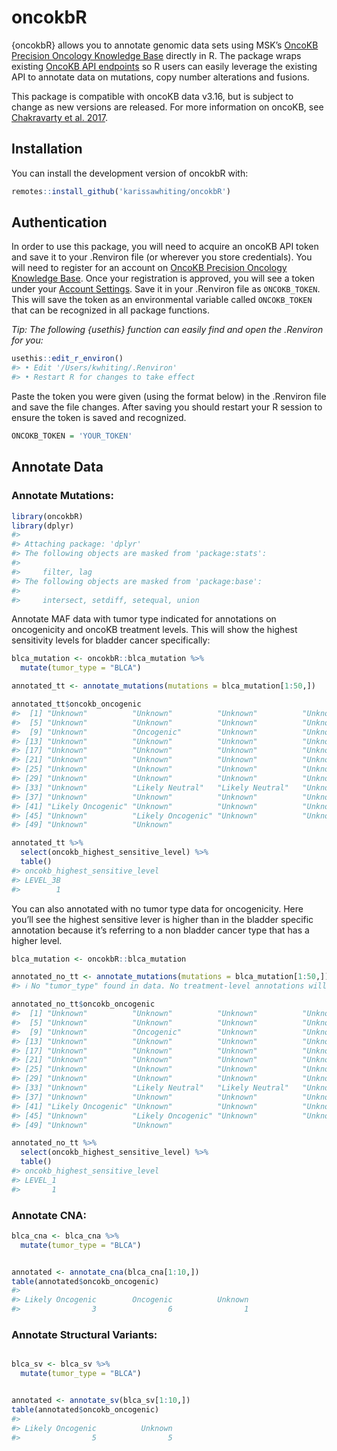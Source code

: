 
<!-- README.md is generated from README.Rmd. Please edit that file -->

# oncokbR

<!-- badges: start -->
<!-- badges: end -->

{oncokbR} allows you to annotate genomic data sets using MSK’s [OncoKB
Precision Oncology Knowledge Base](https://www.oncokb.org/) directly in
R. The package wraps existing [OncoKB API
endpoints](https://api.oncokb.org/oncokb-website/api) so R users can
easily leverage the existing API to annotate data on mutations, copy
number alterations and fusions.

This package is compatible with oncoKB data v3.16, but is subject to
change as new versions are released. For more information on oncoKB, see
[Chakravarty et
al. 2017](https://ascopubs.org/doi/full/10.1200/PO.17.00011).

## Installation

You can install the development version of oncokbR with:

``` r
remotes::install_github('karissawhiting/oncokbR')
```

## Authentication

In order to use this package, you will need to acquire an oncoKB API
token and save it to your .Renviron file (or wherever you store
credentials). You will need to register for an account on [OncoKB
Precision Oncology Knowledge Base](https://www.oncokb.org/). Once your
registration is approved, you will see a token under your [Account
Settings](https://www.oncokb.org/account/settings). Save it in your
.Renviron file as `ONCOKB_TOKEN`. This will save the token as an
environmental variable called `ONCOKB_TOKEN` that can be recognized in
all package functions.

*Tip: The following {usethis} function can easily find and open the
.Renviron for you:*

``` r
usethis::edit_r_environ()
#> • Edit '/Users/kwhiting/.Renviron'
#> • Restart R for changes to take effect
```

Paste the token you were given (using the format below) in the .Renviron
file and save the file changes. After saving you should restart your R
session to ensure the token is saved and recognized.

``` r
ONCOKB_TOKEN = 'YOUR_TOKEN'
```

## Annotate Data

### Annotate Mutations:

``` r
library(oncokbR)
library(dplyr)
#> 
#> Attaching package: 'dplyr'
#> The following objects are masked from 'package:stats':
#> 
#>     filter, lag
#> The following objects are masked from 'package:base':
#> 
#>     intersect, setdiff, setequal, union
```

Annotate MAF data with tumor type indicated for annotations on
oncogenicity and oncoKB treatment levels. This will show the highest
sensitivity levels for bladder cancer specifically:

``` r
blca_mutation <- oncokbR::blca_mutation %>%
  mutate(tumor_type = "BLCA")

annotated_tt <- annotate_mutations(mutations = blca_mutation[1:50,])

annotated_tt$oncokb_oncogenic 
#>  [1] "Unknown"          "Unknown"          "Unknown"          "Unknown"         
#>  [5] "Unknown"          "Unknown"          "Unknown"          "Unknown"         
#>  [9] "Unknown"          "Oncogenic"        "Unknown"          "Unknown"         
#> [13] "Unknown"          "Unknown"          "Unknown"          "Unknown"         
#> [17] "Unknown"          "Unknown"          "Unknown"          "Unknown"         
#> [21] "Unknown"          "Unknown"          "Unknown"          "Unknown"         
#> [25] "Unknown"          "Unknown"          "Unknown"          "Unknown"         
#> [29] "Unknown"          "Unknown"          "Unknown"          "Unknown"         
#> [33] "Unknown"          "Likely Neutral"   "Likely Neutral"   "Unknown"         
#> [37] "Unknown"          "Unknown"          "Unknown"          "Unknown"         
#> [41] "Likely Oncogenic" "Unknown"          "Unknown"          "Unknown"         
#> [45] "Unknown"          "Likely Oncogenic" "Unknown"          "Unknown"         
#> [49] "Unknown"          "Unknown"
```

``` r
annotated_tt %>%
  select(oncokb_highest_sensitive_level) %>% 
  table()
#> oncokb_highest_sensitive_level
#> LEVEL_3B 
#>        1
```

You can also annotated with no tumor type data for oncogenicity. Here
you’ll see the highest sensitive lever is higher than in the bladder
specific annotation because it’s referring to a non bladder cancer type
that has a higher level.

``` r
blca_mutation <- oncokbR::blca_mutation

annotated_no_tt <- annotate_mutations(mutations = blca_mutation[1:50,])
#> ℹ No "tumor_type" found in data. No treatment-level annotations will be returned.

annotated_no_tt$oncokb_oncogenic
#>  [1] "Unknown"          "Unknown"          "Unknown"          "Unknown"         
#>  [5] "Unknown"          "Unknown"          "Unknown"          "Unknown"         
#>  [9] "Unknown"          "Oncogenic"        "Unknown"          "Unknown"         
#> [13] "Unknown"          "Unknown"          "Unknown"          "Unknown"         
#> [17] "Unknown"          "Unknown"          "Unknown"          "Unknown"         
#> [21] "Unknown"          "Unknown"          "Unknown"          "Unknown"         
#> [25] "Unknown"          "Unknown"          "Unknown"          "Unknown"         
#> [29] "Unknown"          "Unknown"          "Unknown"          "Unknown"         
#> [33] "Unknown"          "Likely Neutral"   "Likely Neutral"   "Unknown"         
#> [37] "Unknown"          "Unknown"          "Unknown"          "Unknown"         
#> [41] "Likely Oncogenic" "Unknown"          "Unknown"          "Unknown"         
#> [45] "Unknown"          "Likely Oncogenic" "Unknown"          "Unknown"         
#> [49] "Unknown"          "Unknown"
```

``` r
annotated_no_tt %>%
  select(oncokb_highest_sensitive_level) %>% 
  table()
#> oncokb_highest_sensitive_level
#> LEVEL_1 
#>       1
```

### Annotate CNA:

``` r
blca_cna <- blca_cna %>%
  mutate(tumor_type = "BLCA")


annotated <- annotate_cna(blca_cna[1:10,])
table(annotated$oncokb_oncogenic)
#> 
#> Likely Oncogenic        Oncogenic          Unknown 
#>                3                6                1
```

### Annotate Structural Variants:

``` r

blca_sv <- blca_sv %>%
  mutate(tumor_type = "BLCA")


annotated <- annotate_sv(blca_sv[1:10,])
table(annotated$oncokb_oncogenic)
#> 
#> Likely Oncogenic          Unknown 
#>                5                5
```
